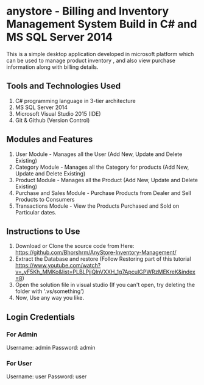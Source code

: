 # anystore - Billing and Inventory Management System Build in C# and MS SQL Server 2014

This is a simple desktop application developed in microsoft platform which can be used to manage product inventory , and also view purchase information along with billing details.

## Tools and Technologies Used
1. C# programming language in 3-tier architecture
2. MS SQL Server 2014 
3. Microsoft Visual Studio 2015 (IDE)
4. Git & Github (Version Control)

## Modules and Features
1. User Module - Manages all the User (Add New, Update and Delete Existing)
3. Category Module - Manages all the Category for products (Add New, Update and Delete Existing)
4. Product Module - Manages all the Product (Add New, Update and Delete Existing)
5. Purchase and Sales Module - Purchase Products from Dealer and Sell Products to Consumers
6. Transactions Module - View the Products Purchased and Sold on Particular dates.




## Instructions to Use
1. Download or Clone the source code from Here: https://github.com/Bhorshrm/AnyStore-Inventory-Management/
2. Extract the Database and restore (Follow Restoring part of this tutorial  https://www.youtube.com/watch?v=_yF5Kh_MMKo&list=PLBLPjjQlnVXXH_1g7ApcuIGPWRzMEKreK&index=8)
3. Open the solution file in visual studio (If you can't open, try deleting the folder with '.vs/something')
4. Now, Use any way you like.

## Login Credentials
### For Admin
Username: admin
Password: admin

### For User
Username: user
Password: user

